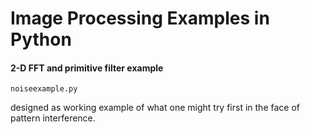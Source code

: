 Image Processing Examples in Python
==============

#### 2-D FFT and primitive filter example
```
noiseexample.py
```
designed as working example of what one might try first in the face of pattern
interference.
